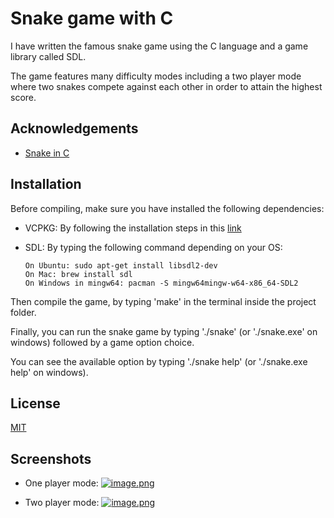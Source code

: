 
# Snake game with C

I have written the famous snake game using the C language and a game library called SDL.

The game features many difficulty modes including a two player mode where two snakes compete against each other in order to attain the highest score.

## Acknowledgements

 - [Snake in C](https://www.youtube.com/watch?v=v6vn3qG_rwU&list=PLYLjKimBhcxHOOgGdbDBokN96KBMZGzJx)



## Installation

Before compiling, make sure you have installed the following dependencies:

- VCPKG: By following the installation steps in this [link](https://vcpkg.io/en/getting-started.html)

- SDL: By typing the following command depending on your OS:

    ```
    On Ubuntu: sudo apt-get install libsdl2-dev
    On Mac: brew install sdl
    On Windows in mingw64: pacman -S mingw64mingw-w64-x86_64-SDL2
    ```

Then compile the game, by typing 'make' in the terminal inside the project folder.

Finally, you can run the snake game by typing './snake' (or './snake.exe' on windows) followed by a game option choice.  

You can see the available option by typing './snake help' (or './snake.exe help' on windows).
## License

[MIT](https://choosealicense.com/licenses/mit/)


## Screenshots

- One player mode:
    [![image.png](https://i.postimg.cc/0QW7wGfW/image.png)](https://postimg.cc/sQWBFhb7)

- Two player mode:
    [![image.png](https://i.postimg.cc/52SgtCZG/image.png)](https://postimg.cc/xXqMxcjy)
